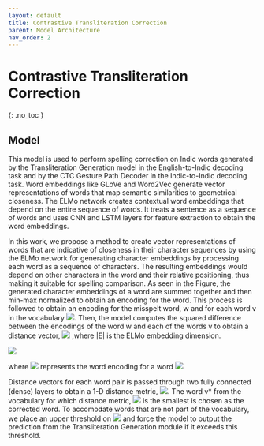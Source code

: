 ```yaml
---
layout: default
title: Contrastive Transliteration Correction
parent: Model Architecture
nav_order: 2
---
```


# Contrastive Transliteration Correction
{: .no_toc }

## Model


This model is used to perform spelling correction on Indic words generated by the Transliteration Generation model in the English-to-Indic decoding task and by the CTC Gesture Path Decoder in the Indic-to-Indic decoding task. Word embeddings like GLoVe and Word2Vec generate vector representations of words that map semantic similarities to geometrical closeness. The ELMo network creates contextual word embeddings that depend on the entire sequence of words. It treats a sentence as a sequence of words and uses CNN and LSTM layers for feature extraction to obtain the word embeddings.

In this work, we propose a method to create vector representations of words that are indicative of closeness in their character sequences by using the ELMo network for generating character embeddings by processing each word as a sequence of characters. The resulting embeddings would depend on other characters in the word and their relative positioning, thus making it suitable for spelling comparison. As seen in the Figure, the generated character embeddings of a word are summed together and then min-max normalized to obtain an encoding for the word. This process is followed to obtain an encoding for the misspelt word, w and for each word v in the vocabulary <img src="https://render.githubusercontent.com/render/math?math=$\mathcal{V}$">. Then, the model computes the squared difference between the encodings of the word w and each of the words v to obtain a distance vector, <img src="https://render.githubusercontent.com/render/math?math=$d_{w, v_i} \in \mathbb{R}^{|E|}$"> ,where \|E\| is the ELMo embedding dimension.

<img src="https://render.githubusercontent.com/render/math?math=d_{w, v} = (h_w - h_{v})^2; v \in |\mathcal{V}|">

where <img src="https://render.githubusercontent.com/render/math?math=h_l"> represents the word encoding for a word <img src="https://render.githubusercontent.com/render/math?math=l">.

Distance vectors for each word pair is passed through two fully connected (dense) layers to obtain a 1-D distance metric, <img src="https://render.githubusercontent.com/render/math?math=$e_{w, v}\in \mathcal{R}^1$">. The word v* from the vocabulary for which distance metric, <img src="https://render.githubusercontent.com/render/math?math=$e_{w, v^*}$"> is the smallest is chosen as the corrected word. To accomodate words that are not part of the vocabulary, we place an upper threshold on  <img src="https://render.githubusercontent.com/render/math?math=$e_{w, v^*}$"> and force the model to output the prediction from the Transliteration Generation module if it exceeds this threshold.
